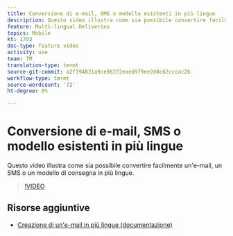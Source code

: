 ```yaml
---
title: Conversione di e-mail, SMS o modello esistenti in più lingue
description: Questo video illustra come sia possibile convertire facilmente un'e-mail, un SMS o un modello di consegna in più lingue.
feature: Multi-lingual Deliveries
topics: Mobile
kt: 1703
doc-type: feature video
activity: use
team: TM
translation-type: tm+mt
source-git-commit: a2f194821a9ce06272eaed979ee2d8c62cccac2b
workflow-type: tm+mt
source-wordcount: '72'
ht-degree: 0%

---
```



# Conversione di e-mail, SMS o modello esistenti in più lingue

Questo video illustra come sia possibile convertire facilmente un&#39;e-mail, un SMS o un modello di consegna in più lingue.

>[!VIDEO](https://video.tv.adobe.com/v/23251?quality=12)

## Risorse aggiuntive

* [Creazione di un&#39;e-mail in più lingue (documentazione)](https://helpx.adobe.com/campaign/standard/channels/using/creating-a-multilingual-email.html)
